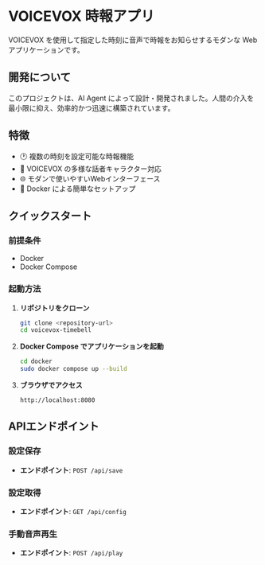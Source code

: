 # VOICEVOX 時報アプリ

VOICEVOX を使用して指定した時刻に音声で時報をお知らせするモダンな Web アプリケーションです。

## 開発について

このプロジェクトは、AI Agent によって設計・開発されました。人間の介入を最小限に抑え、効率的かつ迅速に構築されています。

## 特徴

- 🕐 複数の時刻を設定可能な時報機能
- 🎤 VOICEVOX の多様な話者キャラクター対応
- 🌐 モダンで使いやすいWebインターフェース
- 🐳 Docker による簡単なセットアップ

## クイックスタート

### 前提条件

- Docker
- Docker Compose

### 起動方法

1. **リポジトリをクローン**
   ```bash
   git clone <repository-url>
   cd voicevox-timebell
   ```

2. **Docker Compose でアプリケーションを起動**
   ```bash
   cd docker
   sudo docker compose up --build
   ```

3. **ブラウザでアクセス**
   ```
   http://localhost:8080
   ```

## APIエンドポイント

### 設定保存
- **エンドポイント**: `POST /api/save`

### 設定取得
- **エンドポイント**: `GET /api/config`

### 手動音声再生
- **エンドポイント**: `POST /api/play`

